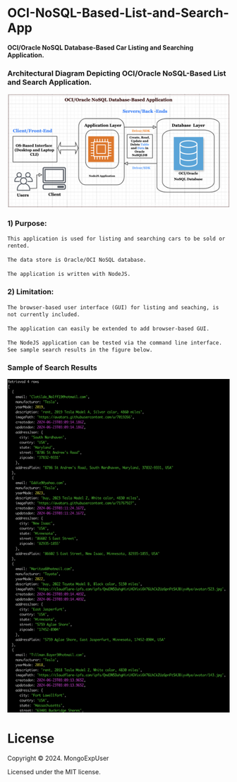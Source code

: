 # OCI-NoSQL-Based-List-and-Search-App

<strong> OCI/Oracle NoSQL Database-Based Car Listing and Searching Application. </strong>


### Architectural Diagram Depicting OCI/Oracle NoSQL-Based List and Search Application.
![Image description](https://github.com/MongoExpUser/OCI-NoSQL-Based-List-and-Search-App/blob/main/oci-no-no-sql-db-app.arch-digram.png)

### 1) Purpose:                                                                                             
    This application is used for listing and searching cars to be sold or rented.
    
    The data store is Oracle/OCI NoSQL database.
    
    The application is written with NodeJS.

### 2) Limitation: 
    The browser-based user interface (GUI) for listing and seaching, is not currently included.
    
    The application can easily be extended to add browser-based GUI.
    
    The NodeJS application can be tested via the command line interface. See sample search results in the figure below.


### Sample of Search Results
![Image description](https://github.com/MongoExpUser/OCI-NoSQL-Based-List-and-Search-App/blob/main/sample-car-search.png)





# License

Copyright © 2024. MongoExpUser

Licensed under the MIT license.
